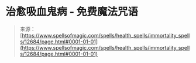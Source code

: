 <!--yml

category: 未分类

date: 2024-06-12 18:50:32

-->

# 治愈吸血鬼病 - 免费魔法咒语

> 来源：[https://www.spellsofmagic.com/spells/health_spells/immortality_spells/12684/page.html#0001-01-01](https://www.spellsofmagic.com/spells/health_spells/immortality_spells/12684/page.html#0001-01-01)
